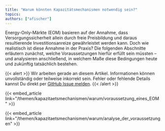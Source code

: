 ```yaml
---
title: "Warum könnten Kapazitätsmechanismen notwendig sein?"
topics: 
authors: ["afischer"]
---
```


Energy-Only-Märkte (EOM) basieren auf der Annahme, dass Versorgungssicherheit allein durch freie Preisbildung und daraus resultierende Investitionsanreize gewährleistet werden kann. Doch wie realistisch ist diese Annahme in der Praxis? Die folgenden Abschnitte erläutern zunächst, welche Voraussetzungen hierfür erfüllt sein müssten – und analysieren anschließend, in welchem Maße diese Bedingungen heute und zukünftig tatsächlich bestehen.

<!-- more -->

{{< alert >}}
Wir arbeiten gerade an diesem Artikel. Informationen können unvollständig oder teilweise inkorrekt sein. Fehler oder fehlende Details kannst Du direkt per [GitHub Issue melden](https://github.com/ait-energy/en.ergie.at/issues).
{{< /alert >}}
<br>

{{< embed_article link="/themen/kapazitaetsmechanismen/warum/voraussetzung_eines_EOM" >}}
<div class="h-8"></div>
{{< embed_article link="/themen/kapazitaetsmechanismen/warum/analyse_der_voraussetzungen" >}}
